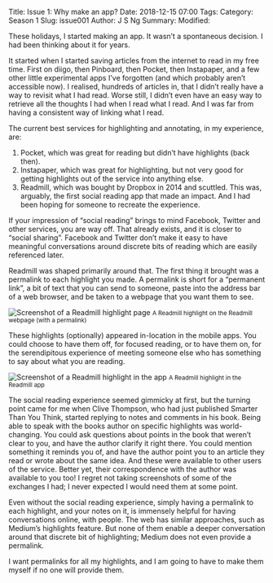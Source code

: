 Title: Issue 1: Why make an app?
Date: 2018-12-15 07:00
Tags: 
Category: Season 1
Slug: issue001
Author: J S Ng
Summary: 
Modified: 

These holidays, I started making an app. It wasn’t a spontaneous decision. I had been thinking about it for years.

It started when I started saving articles from the internet to read in my free time. First on diigo, then Pinboard, then Pocket, then Instapaper, and a few other little experimental apps I’ve forgotten (and which probably aren’t accessible now). I realised, hundreds of articles in, that I didn’t really have a way to revisit what I had read. Worse still, I didn’t even have an easy way to retrieve all the thoughts I had when I read what I read. And I was far from having a consistent way of linking what I read.

The current best services for highlighting and annotating, in my experience, are:
1) Pocket, which was great for reading but didn’t have highlights (back then).
2) Instapaper, which was great for highlighting, but not very good for getting highlights out of the service into anything else.
3) Readmill, which was bought by Dropbox in 2014 and scuttled. This was, arguably, the first social reading app that made an impact. And I had been hoping for someone to recreate the experience.

If your impression of “social reading” brings to mind Facebook, Twitter and other services, you are way off. That already exists, and it is closer to “social sharing”. Facebook and Twitter don’t make it easy to have meaningful conversations around discrete bits of reading which are easily referenced later.

Readmill was shaped primarily around that. The first thing it brought was a permalink to each highlight you made. A permalink is short for a “permanent link”, a bit of text that you can send to someone, paste into the address bar of a web browser, and be taken to a webpage that you want them to see.

![Screenshot of a Readmill highlight page](https://github.com/ngjunsiang/laymansguide/blob/release/season1/issue001/issue001_01.jpg?raw=true)
<small>A Readmill highlight on the Readmill webpage (with a permalink)</small>

These highlights (optionally) appeared in-location in the mobile apps. You could choose to have them off, for focused reading, or to have them on, for the serendipitous experience of meeting someone else who has something to say about what you are reading.

![Screenshot of a Readmill highlight in the app]({attach}/season1/issue001/issue001_02.png)
<small>A Readmill highlight in the Readmill app</small>

The social reading experience seemed gimmicky at first, but the turning point came for me when Clive Thompson, who had just published Smarter Than You Think, started replying to notes and comments in his book. Being able to speak with the books author on specific highlights was world-changing. You could ask questions about points in the book that weren’t clear to you, and have the author clarify it right there. You could mention something it reminds you of, and have the author point you to an article they read or wrote about the same idea. And these were available to other users of the service. Better yet, their correspondence with the author was available to you too! I regret not taking screenshots of some of the exchanges I had; I never expected I would need them at some point.

Even without the social reading experience, simply having a permalink to each highlight, and your notes on it, is immensely helpful for having conversations online, with people. The web has similar approaches, such as Medium’s highlights feature. But none of them enable a deeper conversation around that discrete bit of highlighting; Medium does not even provide a permalink.

I want permalinks for all my highlights, and I am going to have to make them myself if no one will provide them.

